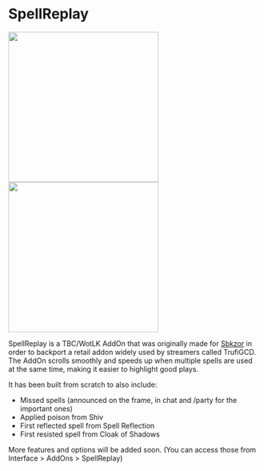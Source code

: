 # SpellReplay
<p align="left">
  <img src="http://i.gyazo.com/fe011a8a2679b2eddd2d40db4debe4bc.gif" width="300"/>
  <img src="http://i.imgur.com/QQBEOtT.png" width="300"/>
</p>

SpellReplay is a TBC/WotLK AddOn that was originally made for <a href="https://www.youtube.com/user/mopalol">Sbkzor</a> in order to backport a retail addon widely used by streamers called TrufiGCD. The AddOn scrolls smoothly and speeds up when multiple spells are used at the same time, making it easier to highlight good plays.
   
It has been built from scratch to also include:
- Missed spells (announced on the frame, in chat and /party for the important ones)
- Applied poison from Shiv
- First reflected spell from Spell Reflection
- First resisted spell from Cloak of Shadows

More features and options will be added soon. (You can access those from Interface > AddOns > SpellReplay)
